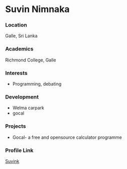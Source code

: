 # Suvin Nimnaka

### Location

Galle, Sri Lanka

### Academics

Richmond College, Galle

### Interests

- Programming, debating

### Development

- Welma carpark
- gocal

### Projects

- Gocal- a free and opensource calculator programme

### Profile Link

[Suvink](https://github.com/suvink)
